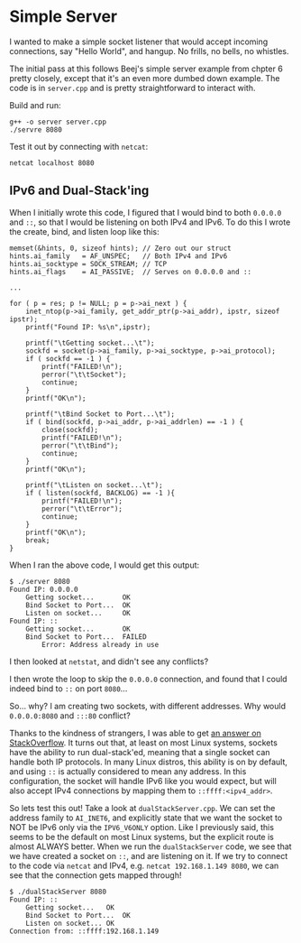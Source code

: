 # Simple Server
I wanted to make a simple socket listener that would accept incoming connections,
say "Hello World", and hangup. No frills, no bells, no whistles.

The initial pass at this follows Beej's simple server example from chpter 6
pretty closely, except that it's an even more dumbed down example. The code is
in `server.cpp` and is pretty straightforward to interact with.

Build and run:
```
g++ -o server server.cpp
./servre 8080
```

Test it out by connecting with `netcat`:
```
netcat localhost 8080
```

## IPv6 and Dual-Stack'ing 
When I initially wrote this code, I figured that I would bind to both `0.0.0.0`
and `::`, so that I would be listening on both IPv4 and IPv6. To do this I
wrote the create, bind, and listen loop like this:
```
memset(&hints, 0, sizeof hints); // Zero out our struct
hints.ai_family   = AF_UNSPEC;   // Both IPv4 and IPv6
hints.ai_socktype = SOCK_STREAM; // TCP
hints.ai_flags    = AI_PASSIVE;  // Serves on 0.0.0.0 and ::

...

for ( p = res; p != NULL; p = p->ai_next ) {
    inet_ntop(p->ai_family, get_addr_ptr(p->ai_addr), ipstr, sizeof ipstr);
    printf("Found IP: %s\n",ipstr);
    
    printf("\tGetting socket...\t");
    sockfd = socket(p->ai_family, p->ai_socktype, p->ai_protocol);
    if ( sockfd == -1 ) {
        printf("FAILED!\n");
        perror("\t\tSocket");
        continue;
    }
    printf("OK\n");

    printf("\tBind Socket to Port...\t");
    if ( bind(sockfd, p->ai_addr, p->ai_addrlen) == -1 ) {
        close(sockfd);
        printf("FAILED!\n");
        perror("\t\tBind");
        continue;
    }
    printf("OK\n");

    printf("\tListen on socket...\t");
    if ( listen(sockfd, BACKLOG) == -1 ){
        printf("FAILED!\n");
        perror("\t\tError");
        continue;
    }
    printf("OK\n");
    break;
}
```

When I ran the above code, I would get this output:
```
$ ./server 8080
Found IP: 0.0.0.0
    Getting socket...       OK
    Bind Socket to Port...  OK
    Listen on socket...     OK
Found IP: ::
    Getting socket...       OK
    Bind Socket to Port...  FAILED
        Error: Address already in use
```
I then looked at `netstat`, and didn't see any conflicts?

I then wrote the loop to skip the `0.0.0.0` connection, and found that I could
indeed bind to `::` on port `8080`...

So... why? I am creating two sockets, with different addresses. Why would
`0.0.0.0:8080` and `:::80` conflict?

Thanks to the kindness of strangers, I was able to get [an answer on StackOverflow](https://stackoverflow.com/a/51913093/2566561).
It turns out that, at least on most Linux systems, sockets have the ability to
run dual-stack'ed, meaning that a single socket can handle both IP protocols.
In many Linux distros, this ability is on by default, and using `::` is actually
considered to mean any address. In this configuration, the socket will handle
IPv6 like you would expect, but will also accept IPv4 connections by mapping
them to `::ffff:<ipv4_addr>`.

So lets test this out! Take a look at `dualStackServer.cpp`. We can set the
address family to `AI_INET6`, and explicitly state that we want the socket to
NOT be IPv6 only via the `IPV6_V6ONLY` option. Like I previously said, this seems
to be the default on most Linux systems, but the explicit route is almost ALWAYS
better. When we run the `dualStackServer` code, we see that we have created a
socket on `::`, and are listening on it. If we try to connect to the code via
`netcat` and IPv4, e.g. `netcat 192.168.1.149 8080`, we can see that the 
connection gets mapped through!
```
$ ./dualStackServer 8080
Found IP: ::
    Getting socket...   OK
    Bind Socket to Port...  OK
    Listen on socket... OK
Connection from: ::ffff:192.168.1.149
``` 




